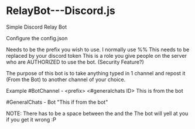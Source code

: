 # RelayBot---Discord.js
Simple Discord Relay Bot

Configure the config.json

<prefix> Needs to be the prefix you wish to use.  I normally use %%
<token> This needs to be replaced by your discord token
<RequiredRole> This is a role you give people on the server who are AUTHORIZED to use the bot. (Security Feature?)


The purpose of this bot is to take anything typed in 1 channel and repost it (From the Bot) to another channel
of your choice.

Example
\#BotChannel - \<prefix> <#generalchats ID> This is from the bot

\#GeneralChats - Bot "This if from the bot"

NOTE: There has to be a space between the <channel ID> and the <message>  The bot will yell at you if you get it wrong :P
